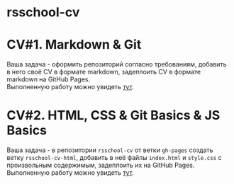 # rsschool-cv

#  CV#1. Markdown & Git

Ваша задача - оформить репозиторий согласно требованиям, добавить в него своё CV в формате markdown, задеплоить CV в формате markdown на GitHub Pages.  
Выполненную работу можно увидеть [тут](https://vladimirmakarof.github.io/rsschool-cv/cv).

# CV#2. HTML, CSS & Git Basics & JS Basics

Ваша задача - в репозитории `rsschool-cv` от ветки `gh-pages` создать ветку `rsschool-cv-html`, добавить в неё файлы `index.html` и `style.css` с произвольным содержимым, задеплоить их на GitHub Pages.  
Выполненную работу можно увидеть [тут](https://vladimirmakarof.github.io/rsschool-cv).



